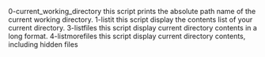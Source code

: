 0-current_working_directory this script prints the absolute path name of the current working directory.
1-listit this script display the contents list of your current directory.
3-listfiles this script display current directory contents in a long format.
4-listmorefiles this script display current directory contents, including hidden files
